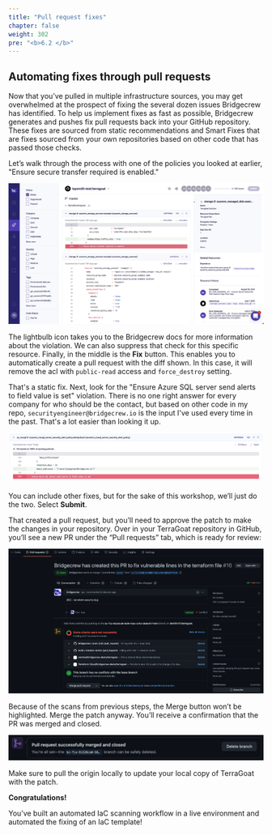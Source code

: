 ```yaml
---
title: "Pull request fixes"
chapter: false
weight: 302
pre: "<b>6.2 </b>"
---
```


## Automating fixes through pull requests

Now that you’ve pulled in multiple infrastructure sources, you may get overwhelmed at the prospect of fixing the several dozen issues Bridgecrew has identified. To help us implement fixes as fast as possible, Bridgecrew generates and pushes fix pull requests back into your GitHub repository. These fixes are sourced from static recommendations and Smart Fixes that are fixes sourced from your own repositories based on other code that has passed those checks.

Let’s walk through the process with one of the policies you looked at earlier, "Ensure secure transfer required is enabled."

![Bridgecrew Projects page](images/bridgecrew_projects_page.png "Bridgecrew Projects page")

The lightbulb icon takes you to the Bridgecrew docs for more information about the violation. We can also suppress that check for this specific resource. Finally, in the middle is the **Fix** button. This enables you to automatically create a pull request with the diff shown. In this case, it will remove the acl with `public-read` access and `force_destroy` setting.

That's a static fix. Next, look for the "Ensure Azure SQL server send alerts to field value is set" violation. There is no one right answer for every company for who should be the contact, but based on other code in my repo, `securityengineer@bridgecrew.io` is the input I've used every time in the past. That's a lot easier than looking it up.

![Smart Fix](images/smart_fix.png "Smart Fix")

You can include other fixes, but for the sake of this workshop, we’ll just do the two. Select **Submit**.

That created a pull request, but you’ll need to approve the patch to make the changes in your repository. Over in your TerraGoat repository in GitHub, you’ll see a new PR under the “Pull requests” tab, which is ready for review:

![GitHub with a Code Review](images/github_code_review.png "GitHub with a Code Review")

Because of the scans from previous steps, the Merge button won’t be highlighted. Merge the patch anyway. You’ll receive a confirmation that the PR was merged and closed.

![Successful PR](images/github_pr_success.png "Successful PR")

Make sure to pull the origin locally to update your local copy of TerraGoat with the patch.

**Congratulations!**

You’ve built an automated IaC scanning workflow in a live environment and automated the fixing of an IaC template!